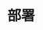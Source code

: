 ---
title: 部署
description: 设置 Istio 部署的要求、概念和注意事项。
weight: 10
keywords:
- deployment-models
- best-practices
- pods
- requirements
- installation
- configuration
---
